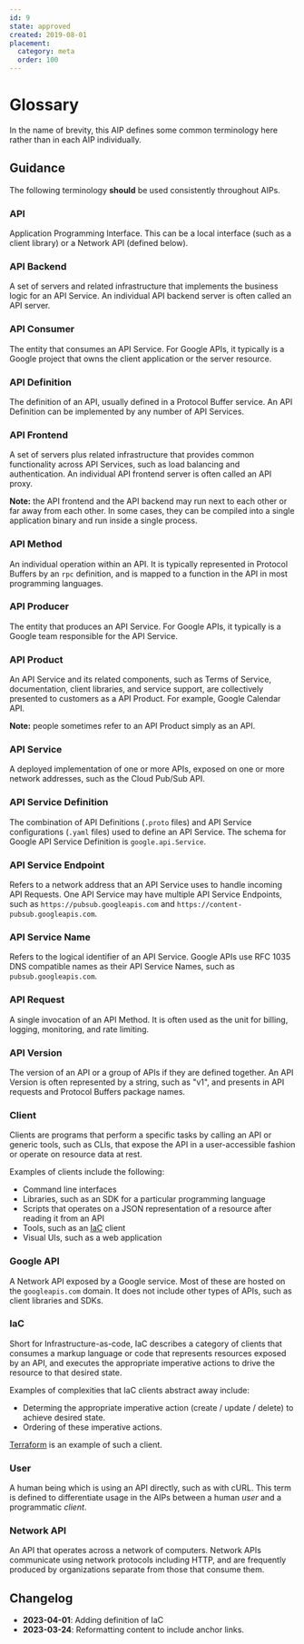```yaml
---
id: 9
state: approved
created: 2019-08-01
placement:
  category: meta
  order: 100
---
```


# Glossary

In the name of brevity, this AIP defines some common terminology here rather
than in each AIP individually.

## Guidance

The following terminology **should** be used consistently throughout AIPs.

### API

Application Programming Interface. This can be a local interface (such as a
client library) or a Network API (defined below).

### API Backend

A set of servers and related infrastructure that implements the business logic
for an API Service. An individual API backend server is often called an API
server.

### API Consumer

The entity that consumes an API Service. For Google APIs, it typically is a
Google project that owns the client application or the server resource.

### API Definition

The definition of an API, usually defined in a Protocol Buffer service. An API
Definition can be implemented by any number of API Services.

### API Frontend

A set of servers plus related infrastructure that provides common functionality
across API Services, such as load balancing and authentication. An individual
API frontend server is often called an API proxy.

**Note:** the API frontend and the API backend may run next to each other or far
away from each other. In some cases, they can be compiled into a single
application binary and run inside a single process.

### API Method

An individual operation within an API. It is typically represented in Protocol
Buffers by an `rpc` definition, and is mapped to a function in the API in most
programming languages.

### API Producer

The entity that produces an API Service. For Google APIs, it typically is a
Google team responsible for the API Service.

### API Product

An API Service and its related components, such as Terms of Service,
documentation, client libraries, and service support, are collectively presented
to customers as a API Product. For example, Google Calendar API.

**Note:** people sometimes refer to an API Product simply as an API.

### API Service

A deployed implementation of one or more APIs, exposed on one or more network
addresses, such as the Cloud Pub/Sub API.

### API Service Definition

The combination of API Definitions (`.proto` files) and API Service
configurations (`.yaml` files) used to define an API Service. The schema for
Google API Service Definition is `google.api.Service`.

### API Service Endpoint

Refers to a network address that an API Service uses to handle incoming API
Requests. One API Service may have multiple API Service Endpoints, such as
`https://pubsub.googleapis.com` and `https://content-pubsub.googleapis.com`.

### API Service Name

Refers to the logical identifier of an API Service. Google APIs use RFC 1035 DNS
compatible names as their API Service Names, such as `pubsub.googleapis.com`.

### API Request

A single invocation of an API Method. It is often used as the unit for billing,
logging, monitoring, and rate limiting.

### API Version

The version of an API or a group of APIs if they are defined together. An API
Version is often represented by a string, such as "v1", and presents in API
requests and Protocol Buffers package names.

### Client

Clients are programs that perform a specific tasks by calling an API or generic
tools, such as CLIs, that expose the API in a user-accessible fashion or operate
on resource data at rest.

Examples of clients include the following:

- Command line interfaces
- Libraries, such as an SDK for a particular programming language
- Scripts that operates on a JSON representation of a resource after reading it
  from an API
- Tools, such as an [IaC][] client
- Visual UIs, such as a web application

### Google API

A Network API exposed by a Google service. Most of these are hosted on the
`googleapis.com` domain. It does not include other types of APIs, such as client
libraries and SDKs.

### IaC

Short for Infrastructure-as-code, IaC describes a category of clients that
consumes a markup language or code that represents resources exposed by an API,
and executes the appropriate imperative actions to drive the resource to that
desired state.

Examples of complexities that IaC clients abstract away include:

- Determing the appropriate imperative action (create / update / delete) to
  achieve desired state.
- Ordering of these imperative actions.

[Terraform][] is an example of such a client.

### User

A human being which is using an API directly, such as with cURL. This term is
defined to differentiate usage in the AIPs between a human *user* and a
programmatic *client*.

### Network API

An API that operates across a network of computers. Network APIs communicate
using network protocols including HTTP, and are frequently produced by
organizations separate from those that consume them.

[IaC]: #iac
[Terraform]: https://www.terraform.io/

## Changelog

- **2023-04-01**: Adding definition of IaC
- **2023-03-24**: Reformatting content to include anchor links.